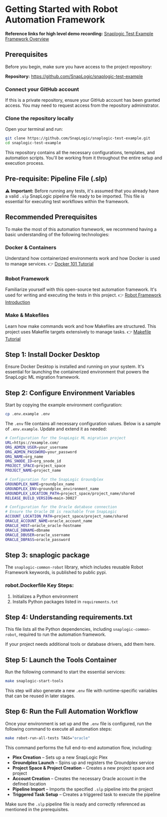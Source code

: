 # Getting Started with Robot Automation Framework


**Reference links for high level demo recording:** [Snaplogic Test Example Framework Overview](https://drive.google.com/file/d/1Ub-bQtmNfL_BiXGMb2k3ocRMGjfn0mhf/view?usp=drive_link)

## Prerequisites

Before you begin, make sure you have access to the project repository:

**Repository:** https://github.com/SnapLogic/snaplogic-test-example

### Connect your GitHub account

If this is a private repository, ensure your GitHub account has been granted access. You may need to request access from the repository administrator.

### Clone the repository locally

Open your terminal and run:

```bash
git clone https://github.com/SnapLogic/snaplogic-test-example.git
cd snaplogic-test-example
```

This repository contains all the necessary configurations, templates, and automation scripts. You'll be working from it throughout the entire setup and execution process.

## Pre-requisite: Pipeline File (.slp)

⚠️ **Important:** Before running any tests, it's assumed that you already have a valid `.slp` SnapLogic pipeline file ready to be imported. This file is essential for executing test workflows within the framework.

## Recommended Prerequisites

To make the most of this automation framework, we recommend having a basic understanding of the following technologies:

### Docker & Containers
Understand how containerized environments work and how Docker is used to manage services.
👉 [Docker 101 Tutorial](https://docs.docker.com/get-started/)

### Robot Framework
Familiarize yourself with this open-source test automation framework. It's used for writing and executing the tests in this project.
👉 [Robot Framework Introduction](https://robotframework.org/)

### Make & Makefiles
Learn how make commands work and how Makefiles are structured. This project uses Makefile targets extensively to manage tasks.
👉 [Makefile Tutorial](https://makefiletutorial.com/)

## Step 1: Install Docker Desktop

Ensure Docker Desktop is installed and running on your system. It's essential for launching the containerized environment that powers the SnapLogic ML migration framework.

## Step 2: Configure Environment Variables

Start by copying the example environment configuration:

```bash
cp .env.example .env
```

The `.env` file contains all necessary configuration values. Below is a sample of `.env.example`. Update and extend it as needed:

```bash
# Configuration for the SnapLogic ML migration project
URL=https://example.com/
ORG_ADMIN_USER=your_username
ORG_ADMIN_PASSWORD=your_password
ORG_NAME=org_name
ORG_SNODE_ID=org_snode_id
PROJECT_SPACE=project_space
PROJECT_NAME=project_name

# Configuration for the SnapLogic Groundplex
GROUNDPLEX_NAME=groundplex_name
GROUNDPLEX_ENV=groundplex_environment_name
GROUNDPLEX_LOCATION_PATH=project_space/project_name/shared
RELEASE_BUILD_VERSION=main-30027

# Configuration for the Oracle database connection
# Ensure the Oracle DB is reachable from SnapLogic
ACCOUNT_LOCATION_PATH=project_space/project_name/shared
ORACLE_ACCOUNT_NAME=oracle_account_name
ORACLE_HOST=oracle_oracle-hostname
ORACLE_DBNAME=dbname
ORACLE_DBUSER=oracle_username
ORACLE_DBPASS=oracle_password
```

## Step 3: snaplogic package

The `snaplogic-common-robot` library, which includes reusable Robot Framework keywords, is published to public pypi.



### robot.Dockerfile Key Steps:

1. Initializes a Python environment
2. Installs Python packages listed in `requirements.txt`


## Step 4: Understanding requirements.txt

This file lists all the Python dependencies, including `snaplogic-common-robot`, required to run the automation framework.

If your project needs additional tools or database drivers, add them here.

## Step 5: Launch the Tools Container

Run the following command to start the essential services:

```bash
make snaplogic-start-tools
```

This step will also generate a new `.env` file with runtime-specific variables that can be reused in later stages.

## Step 6: Run the Full Automation Workflow

Once your environment is set up and the `.env` file is configured, run the following command to execute all automation steps:

```bash
make robot-run-all-tests TAGS="oracle"
```

This command performs the full end-to-end automation flow, including:

- **Plex Creation** – Sets up a new SnapLogic Plex
- **Groundplex Launch** – Spins up and registers the Groundplex service
- **Project Space & Project Creation** – Creates a new project space and project
- **Account Creation** – Creates the necessary Oracle account in the defined location
- **Pipeline Import** – Imports the specified `.slp` pipeline into the project
- **Triggered Task Setup** – Creates a triggered task to execute the pipeline

Make sure the `.slp` pipeline file is ready and correctly referenced as mentioned in the prerequisites.